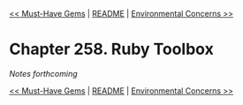 [&lt;&lt; Must-Have Gems](ch257-must-have-gems.md) | [README](README.md) | [Environmental Concerns &gt;&gt;](ch259-environmental-concerns.md)

# Chapter 258. Ruby Toolbox

*Notes forthcoming*

[&lt;&lt; Must-Have Gems](ch257-must-have-gems.md) | [README](README.md) | [Environmental Concerns &gt;&gt;](ch259-environmental-concerns.md)